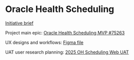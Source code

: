 # Oracle Health Scheduling

[Initiative brief](https://github.com/department-of-veterans-affairs/va.gov-team/blob/master/products/health-care/appointments/va-online-scheduling/initiatives/2025-oracle-health-scheduling/oracle-health-scheduling-initiative-brief.md)

Project main epic: [Oracle Health Scheduling MVP #75263](https://github.com/department-of-veterans-affairs/va.gov-team/issues/75263)

UX designs and workflows: [Figma file](https://www.figma.com/design/EHR9zBpGnAgc7bHqeIGEoT/OH-Scheduling-MVP-%7C-Appointments-FE?node-id=8124-12781&p=f&t=URa0Sq0wiPBS9jSc-0)

UAT user research planning: [2025 OH Scheduling Web UAT](https://github.com/department-of-veterans-affairs/va.gov-team/tree/master/products/health-care/appointments/va-online-scheduling/research/2025-oh-scheduling-web-uat)
